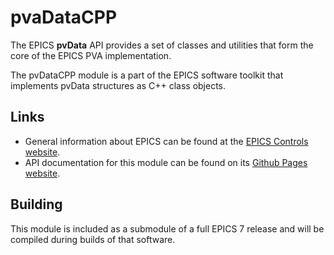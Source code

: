 # pvaDataCPP

The EPICS **pvData** API provides a set of classes and utilities that form the core of the EPICS PVA implementation.

The pvDataCPP module is a part of the EPICS software toolkit that implements pvData structures as C++ class objects.

## Links

- General information about EPICS can be found at the
  [EPICS Controls website](https://epics-controls.org).
- API documentation for this module can be found on its
  [Github Pages website](https://epics-base.github.io/pvDataCPP/).

## Building

This module is included as a submodule of a full EPICS 7 release and will be compiled during builds of that software.
